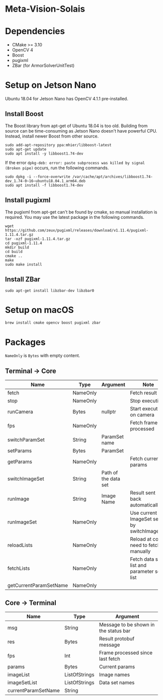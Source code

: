 Meta-Vision-Solais
===

# Dependencies
* CMake >= 3.10
* OpenCV 4
* Boost
* pugixml
* ZBar (for ArmorSolverUnitTest)

# Setup on Jetson Nano

Ubuntu 18.04 for Jetson Nano has OpenCV 4.1.1 pre-installed.

## Install Boost
The Boost library from apt-get of Ubuntu 18.04 is too old. Building from source can be time-consuming as Jetson Nano 
doesn't have powerful CPU. Instead, install newer Boost from other source.
```shell
sudo add-apt-repository ppa:mhier/libboost-latest
sudo apt-get update
sudo apt install -y libboost1.74-dev
```

If the error `dpkg-deb: error: paste subprocess was killed by signal (Broken pipe)` occurs, run the following commands.

```shell
sudo dpkg -i --force-overwrite /var/cache/apt/archives/libboost1.74-dev_1.74-0~16~ubuntu18.04.1_arm64.deb
sudo apt install -f libboost1.74-dev
```

## Install pugixml
The pugixml from apt-get can't be found by cmake, so manual installation is required. You may use the latest package in 
the following commands.
```shell
wget https://github.com/zeux/pugixml/releases/download/v1.11.4/pugixml-1.11.4.tar.gz
tar -xzf pugixml-1.11.4.tar.gz
cd pugixml-1.11.4
mkdir build
cd build
cmake ..
make
sudo make install
```

## Install ZBar
```shell
sudo apt-get install libzbar-dev libzbar0
```

# Setup on macOS

```shell
brew install cmake opencv boost pugixml zbar
```



# Packages

`NameOnly` is `Bytes` with empty content.

## Terminal -> Core
| Name   | Type   | Argument         |Note|
|--------|--------|------------------|----|
| fetch | NameOnly |  | Fetch result |
| stop | NameOnly | | Stop execution |
| runCamera | Bytes | nullptr | Start execution on camera |
| fps | NameOnly | | Fetch frame processed |
| switchParamSet | String | ParamSet name | |
| setParams | Bytes | ParamSet | |
| getParams | NameOnly | | Fetch current params |
| switchImageSet | String | Path of the data set | |
| runImage | String | Image Name | Result sent back automatically |
| runImageSet | NameOnly |  | Use current ImageSet set by switchImageSet |
| reloadLists | NameOnly | | Reload at core, need to fetch manually |
| fetchLists | NameOnly | | Fetch data set list and parameter set list |
| getCurrentParamSetName | NameOnly | | |


## Core -> Terminal
| Name   | Type   | Argument         |
|--------|--------|------------------|
| msg | String | Message to be shown in the status bar |
| res | Bytes | Result protobuf message |
| fps | Int | Frame processed since last fetch |
| params | Bytes | Current params |
| imageList | ListOfStrings | Image names |
| imageSetList | ListOfStrings | Data set names |
| currentParamSetName | String | |
